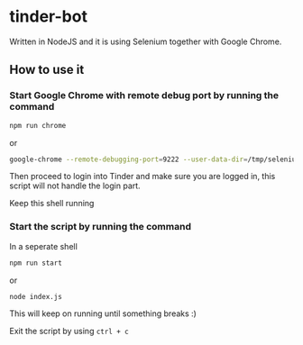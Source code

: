 # tinder-bot

Written in NodeJS and it is using Selenium together with Google Chrome.


## How to use it

### Start Google Chrome with remote debug port by running the command 

```sh
npm run chrome
``` 
or 
```sh
google-chrome --remote-debugging-port=9222 --user-data-dir=/tmp/selenium
```

Then proceed to login into Tinder and make sure you are logged in, this script will not handle the login part.

Keep this shell running

### Start the script by running the command

In a seperate shell

```sh
npm run start
``` 
or 
```sh
node index.js
```

This will keep on running until something breaks :) 

Exit the script by using `ctrl + c`
